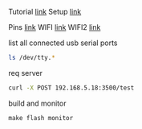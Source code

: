 

Tutorial [link](https://github.com/espressif/ESP8266_RTOS_SDK/tree/83517ba1/examples)
Setup [link](https://docs.espressif.com/projects/esp8266-rtos-sdk/en/latest/get-started/index.html#get-started-get-esp-idf)

Pins [link](https://randomnerdtutorials.com/esp8266-pinout-reference-gpios/)
WIFI [link](https://esp32.com/viewtopic.php?t=9687)
WIFI2 [link](https://github.com/chmorgan/esphttpd-freertos/tree/master/main)

list all connected usb serial ports
```bash
ls /dev/tty.*
```

req server
```bash
curl -X POST 192.168.5.18:3500/test
```

build and monitor
```
make flash monitor
```